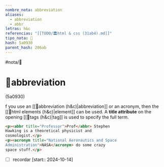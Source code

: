 ```yaml
---
nombre_nota: abbreviation
aliases:
  - abbreviation
  - abbr
letras: h&c
referencias: "[[TODO/🏛️html & css (31ab4).md]]"
tipo_nota: 📑
hash: 5a0930
parent_hash: 206ab
---
```


#nota/📑

# 📑abbreviation
<div class="hash">(5a0930)</div>


f you use an [[📑abbreviation (h&c)|abbreviation]] or an acronym, then the  [[📑html elements (h&c)|element]] can be used. A __title attribute__ on the opening [[📑tags (h&c)|tag]] is used to specify the full term.

```html
<p><abbr title="Professor">Prof</abbr> Stephen
Hawking is a theoretical physicist and
cosmologist.</p>
<p><acronym title="National Aeronautics and Space
Administration">NASA</acronym> do some crazy
space stuff.</p>
```

- [ ] recordar  [start:: 2024-10-14]
